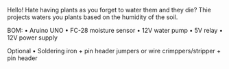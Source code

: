 Hello! Hate having plants as you forget to water them and they die? Thie projects waters you plants based on the humidity of the soil.

BOM:
 • Aruino UNO
 • FC-28 moisture sensor
 • 12V water pump
 • 5V relay
 • 12V power supply
 
 Optional
  • Soldering iron + pin header jumpers or wire crimppers/stripper + pin header
